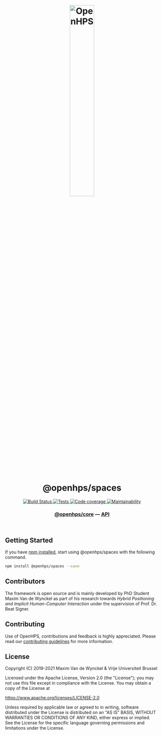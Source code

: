 <h1 align="center">
  <img alt="OpenHPS" src="https://openhps.org/images/logo_text-512.png" width="40%" /><br />
  @openhps/spaces
</h1>
<p align="center">
    <a href="https://ci.mvdw-software.com/job/openhps-spaces/" target="_blank">
        <img alt="Build Status" src="https://ci.mvdw-software.com/job/openhps-spaces/job/dev/badge/icon">
    </a>
    <a href="https://ci.mvdw-software.com/view/OpenHPS/job/openhps-spaces/job/dev/lastCompletedBuild/testReport" target="_blank">
        <img alt="Tests" src="https://img.shields.io/jenkins/tests?compact_message&jobUrl=https%3A%2F%2Fci.mvdw-software.com%2Fview%2FOpenHPS%2Fjob%2Fopenhps-spaces%2Fjob%2Fdev">
    </a>
    <a href="https://ci.mvdw-software.com/view/OpenHPS/job/openhps-spaces/job/dev/lastCompletedBuild/cobertura/" target="_blank">
        <img alt="Code coverage" src="https://img.shields.io/jenkins/coverage/cobertura?jobUrl=https%3A%2F%2Fci.mvdw-software.com%2Fview%2FOpenHPS%2Fjob%2Fopenhps-spaces%2Fjob%2Fdev%2F">
    </a>
    <a href="https://codeclimate.com/github/OpenHPS/openhps-spaces/" target="_blank">
        <img alt="Maintainability" src="https://img.shields.io/codeclimate/maintainability/OpenHPS/openhps-spaces">
    </a>
</p>

<h3 align="center">
    <a href="https://github.com/OpenHPS/openhps-core">@openhps/core</a> &mdash; <a href="https://openhps.org/docs/csv">API</a>
</h3>

<br />

## Getting Started
If you have [npm installed](https://www.npmjs.com/get-npm), start using @openhps/spaces with the following command.
```bash
npm install @openhps/spaces --save
```

## Contributors
The framework is open source and is mainly developed by PhD Student Maxim Van de Wynckel as part of his research towards *Hybrid Positioning and Implicit Human-Computer Interaction* under the supervision of Prof. Dr. Beat Signer.

## Contributing
Use of OpenHPS, contributions and feedback is highly appreciated. Please read our [contributing guidelines](CONTRIBUTING.md) for more information.

## License
Copyright (C) 2019-2021 Maxim Van de Wynckel & Vrije Universiteit Brussel

Licensed under the Apache License, Version 2.0 (the "License"); you may not use this file except in compliance with the License. You may obtain a copy of the License at

https://www.apache.org/licenses/LICENSE-2.0

Unless required by applicable law or agreed to in writing, software distributed under the License is distributed on an "AS IS" BASIS, WITHOUT WARRANTIES OR CONDITIONS OF ANY KIND, either express or implied. See the License for the specific language governing permissions and limitations under the License.